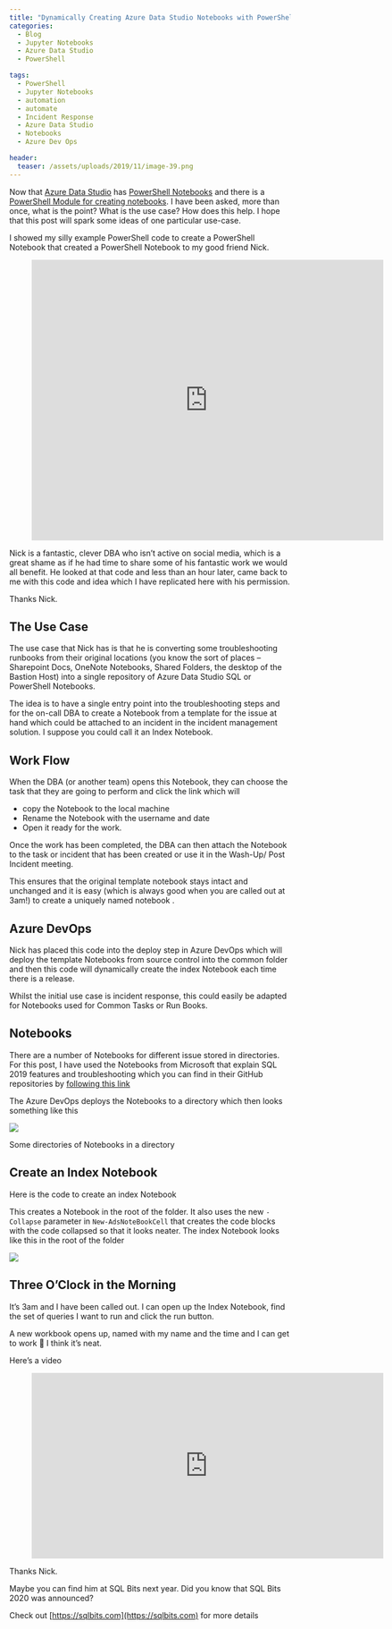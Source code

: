```yaml
---
title: "Dynamically Creating Azure Data Studio Notebooks with PowerShell for an Incident Response Index Notebook"
categories:
  - Blog
  - Jupyter Notebooks
  - Azure Data Studio
  - PowerShell

tags:
  - PowerShell
  - Jupyter Notebooks
  - automation
  - automate
  - Incident Response
  - Azure Data Studio
  - Notebooks
  - Azure Dev Ops

header:
  teaser: /assets/uploads/2019/11/image-39.png
---
```

Now that [Azure Data Studio](https://aka.ms/azuredatastudio) has [PowerShell Notebooks](https://docs.microsoft.com/en-us/sql/azure-data-studio/release-notes-azure-data-studio?view=sql-server-ver15?WT.mc_id=DP-MVP-5002693) and there is a [PowerShell Module for creating notebooks](https://blog.robsewell.com/create-a-powershell-notebook-for-azure-data-studio-with-powershell/). I have been asked, more than once, what is the point? What is the use case? How does this help. I hope that this post will spark some ideas of one particular use-case.

I showed my silly example PowerShell code to create a PowerShell Notebook that created a PowerShell Notebook to my good friend Nick.<FIGURE class="wp-block-video wp-block-embed is-type-video is-provider-videopress">
<DIV class=wp-block-embed__wrapper><IFRAME title=2019-11-14_15-50-46-mp4 height=502 src="https://videopress.com/embed/5zyfyR2P?preloadContent=metadata&amp;hd=0" frameBorder=0 width=630 allowfullscreen></IFRAME>
<SCRIPT src="https://v0.wordpress.com/js/next/videopress-iframe.js?m=1435166243"></SCRIPT>
</DIV></FIGURE>
Nick is a fantastic, clever DBA who isn’t active on social media, which is a great shame as if he had time to share some of his fantastic work we would all benefit. He looked at that code and less than an hour later, came back to me with this code and idea which I have replicated here with his permission.

Thanks Nick.

The Use Case
------------

The use case that Nick has is that he is converting some troubleshooting runbooks from their original locations (you know the sort of places – Sharepoint Docs, OneNote Notebooks, Shared Folders, the desktop of the Bastion Host) into a single repository of Azure Data Studio SQL or PowerShell Notebooks.

The idea is to have a single entry point into the troubleshooting steps and for the on-call DBA to create a Notebook from a template for the issue at hand which could be attached to an incident in the incident management solution. I suppose you could call it an Index Notebook.

Work Flow
---------

When the DBA (or another team) opens this Notebook, they can choose the task that they are going to perform and click the link which will

*   copy the Notebook to the local machine
*   Rename the Notebook with the username and date
*   Open it ready for the work.

Once the work has been completed, the DBA can then attach the Notebook to the task or incident that has been created or use it in the Wash-Up/ Post Incident meeting.

This ensures that the original template notebook stays intact and unchanged and it is easy (which is always good when you are called out at 3am!) to create a uniquely named notebook .

Azure DevOps
------------

Nick has placed this code into the deploy step in Azure DevOps which will deploy the template Notebooks from source control into the common folder and then this code will dynamically create the index Notebook each time there is a release.

Whilst the initial use case is incident response, this could easily be adapted for Notebooks used for Common Tasks or Run Books.

Notebooks
---------

There are a number of Notebooks for different issue stored in directories. For this post, I have used the Notebooks from Microsoft that explain SQL 2019 features and troubleshooting which you can find in their GitHub repositories by [following this link](https://github.com/microsoft/sql-server-samples/tree/master/samples/features/sql2019notebooks)

The Azure DevOps deploys the Notebooks to a directory which then looks something like this

![](https://blog.robsewell.com/assets/uploads/2019/11/image-38.png?resize=494%2C195&ssl=1)

Some directories of Notebooks in a directory

Create an Index Notebook
------------------------

Here is the code to create an index Notebook
<SCRIPT src="https://gist.github.com/SQLDBAWithABeard/e2c0a410d5ec749bcda6fd2da9f83703.js"></SCRIPT>

This creates a Notebook in the root of the folder. It also uses the new `-Collapse` parameter in `New-AdsNoteBookCell` that creates the code blocks with the code collapsed so that it looks neater. The index Notebook looks like this in the root of the folder

[![](https://blog.robsewell.com/assets/uploads/2019/11/image-39.png?resize=630%2C680&ssl=1)](https://blog.robsewell.com/assets/uploads/2019/11/image-39.png?ssl=1)

Three O’Clock in the Morning
----------------------------

It’s 3am and I have been called out. I can open up the Index Notebook, find the set of queries I want to run and click the run button.

A new workbook opens up, named with my name and the time and I can get to work 🙂 I think it’s neat.
<P>Here’s a video</P><FIGURE class="wp-block-video wp-block-embed is-type-video is-provider-videopress">
<DIV class=wp-block-embed__wrapper><IFRAME title=using-an-index-notebook-mp4 height=332 src="https://videopress.com/embed/bxs91KsT?preloadContent=metadata&amp;hd=0" frameBorder=0 width=630 allowfullscreen></IFRAME>
<SCRIPT src="https://v0.wordpress.com/js/next/videopress-iframe.js?m=1435166243"></SCRIPT>
</DIV></FIGURE>
Thanks Nick.

Maybe you can find him at SQL Bits next year. Did you know that SQL Bits 2020 was announced?  
  
Check out [https://sqlbits.com](https://sqlbits.com) for more details

